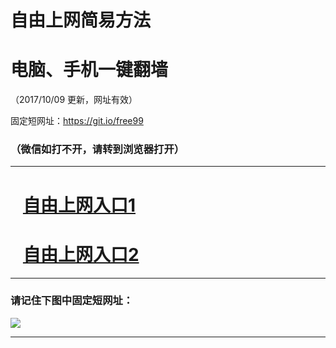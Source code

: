 ﻿# 自由上网简易方法

# 电脑、手机一键翻墙

（2017/10/09 更新，网址有效）

固定短网址：https://git.io/free99

### （微信如打不开，请转到浏览器打开）


***





# &nbsp;&nbsp; <a href="http://ft2981410467.fwq-tz-1001.info/fwqtz01.html?t=10090012033 " target="_blank">自由上网入口1</a>
# &nbsp;&nbsp; <a href="http://ft75808443.fwq-tz-1002.info/fwqtz02.html?t=100900124330 " target="_blank">自由上网入口2</a>
***

### 请记住下图中固定短网址：

<img src="https://s3-us-west-2.amazonaws.com/fwq-1001/yjfq-20170905okok.png" /> 


***

